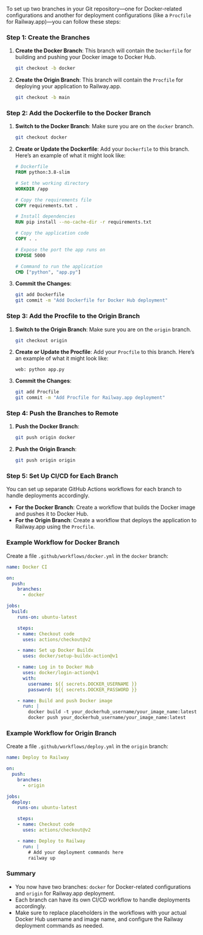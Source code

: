 To set up two branches in your Git repository—one for Docker-related configurations and another for deployment configurations (like a `Procfile` for Railway.app)—you can follow these steps:

### Step 1: Create the Branches

1. **Create the Docker Branch**:
   This branch will contain the `Dockerfile` for building and pushing your Docker image to Docker Hub.

   ```bash
   git checkout -b docker
   ```

2. **Create the Origin Branch**:
   This branch will contain the `Procfile` for deploying your application to Railway.app.

   ```bash
   git checkout -b main 
   ```

### Step 2: Add the Dockerfile to the Docker Branch

1. **Switch to the Docker Branch**:
   Make sure you are on the `docker` branch.

   ```bash
   git checkout docker
   ```

2. **Create or Update the Dockerfile**:
   Add your `Dockerfile` to this branch. Here’s an example of what it might look like:

   ```dockerfile
   # Dockerfile
   FROM python:3.8-slim

   # Set the working directory
   WORKDIR /app

   # Copy the requirements file
   COPY requirements.txt .

   # Install dependencies
   RUN pip install --no-cache-dir -r requirements.txt

   # Copy the application code
   COPY . .

   # Expose the port the app runs on
   EXPOSE 5000

   # Command to run the application
   CMD ["python", "app.py"]
   ```

3. **Commit the Changes**:
   ```bash
   git add Dockerfile
   git commit -m "Add Dockerfile for Docker Hub deployment"
   ```

### Step 3: Add the Procfile to the Origin Branch

1. **Switch to the Origin Branch**:
   Make sure you are on the `origin` branch.

   ```bash
   git checkout origin
   ```

2. **Create or Update the Procfile**:
   Add your `Procfile` to this branch. Here’s an example of what it might look like:

   ```plaintext
   web: python app.py
   ```

3. **Commit the Changes**:
   ```bash
   git add Procfile
   git commit -m "Add Procfile for Railway.app deployment"
   ```

### Step 4: Push the Branches to Remote

1. **Push the Docker Branch**:
   ```bash
   git push origin docker
   ```

2. **Push the Origin Branch**:
   ```bash
   git push origin origin
   ```

### Step 5: Set Up CI/CD for Each Branch

You can set up separate GitHub Actions workflows for each branch to handle deployments accordingly.

- **For the Docker Branch**: Create a workflow that builds the Docker image and pushes it to Docker Hub.
- **For the Origin Branch**: Create a workflow that deploys the application to Railway.app using the `Procfile`.

### Example Workflow for Docker Branch

Create a file `.github/workflows/docker.yml` in the `docker` branch:

```yaml
name: Docker CI

on:
  push:
    branches:
      - docker

jobs:
  build:
    runs-on: ubuntu-latest

    steps:
    - name: Checkout code
      uses: actions/checkout@v2

    - name: Set up Docker Buildx
      uses: docker/setup-buildx-action@v1

    - name: Log in to Docker Hub
      uses: docker/login-action@v1
      with:
        username: ${{ secrets.DOCKER_USERNAME }}
        password: ${{ secrets.DOCKER_PASSWORD }}

    - name: Build and push Docker image
      run: |
        docker build -t your_dockerhub_username/your_image_name:latest .
        docker push your_dockerhub_username/your_image_name:latest
```

### Example Workflow for Origin Branch

Create a file `.github/workflows/deploy.yml` in the `origin` branch:

```yaml
name: Deploy to Railway

on:
  push:
    branches:
      - origin

jobs:
  deploy:
    runs-on: ubuntu-latest

    steps:
    - name: Checkout code
      uses: actions/checkout@v2

    - name: Deploy to Railway
      run: |
        # Add your deployment commands here
        railway up
```

### Summary

- You now have two branches: `docker` for Docker-related configurations and `origin` for Railway.app deployment.
- Each branch can have its own CI/CD workflow to handle deployments accordingly.
- Make sure to replace placeholders in the workflows with your actual Docker Hub username and image name, and configure the Railway deployment commands as needed.
